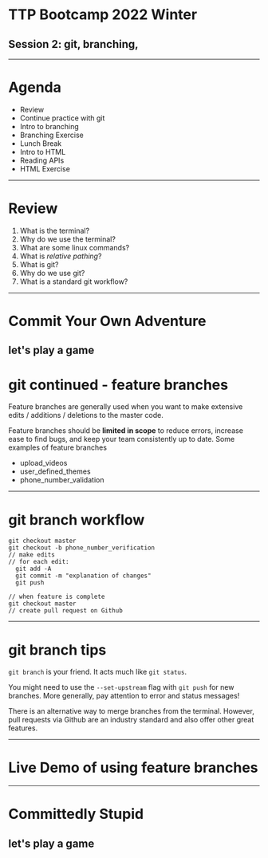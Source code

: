 # TTP Bootcamp 2022 Winter
## Session 2: git, branching, 

---

# Agenda

- Review
- Continue practice with git
- Intro to branching
- Branching Exercise
- Lunch Break
- Intro to HTML
- Reading APIs
- HTML Exercise

---

# Review

1. What is the terminal?
2. Why do we use the terminal?
3. What are some linux commands?
4. What is *relative pathing*?
5. What is git?
6. Why do we use git?
7. What is a standard git workflow?

---

# Commit Your Own Adventure
## let's play a game

# git continued - feature branches

Feature branches are generally used when you want to make extensive edits / additions / deletions to the master code.

Feature branches should be **limited in scope** to reduce errors, increase ease to find bugs, and keep your team consistently up to date. Some examples of feature branches

- upload_videos
- user_defined_themes
- phone_number_validation

---

# git branch workflow

```
git checkout master
git checkout -b phone_number_verification
// make edits
// for each edit:
  git add -A
  git commit -m "explanation of changes"
  git push

// when feature is complete
git checkout master
// create pull request on Github
```

---

# git branch tips

`git branch` is your friend. It acts much like `git status`.

You might need to use the `--set-upstream` flag with `git push` for new branches. More generally, pay attention to error and status messages!

There is an alternative way to merge branches from the terminal. However, pull requests via Github are an industry standard and also offer other great features.

---

# Live Demo of using feature branches

---

# Committedly Stupid
## let's play a game
